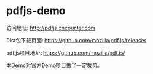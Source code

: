 # pdfjs-demo

访问地址: <http://pdfjs.cncounter.com>

Dist包下载页面: <https://github.com/mozilla/pdf.js/releases>

pdf.js项目地址: <https://github.com/mozilla/pdf.js/>

本Demo对官方Demo项目做了一定裁剪。




